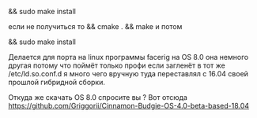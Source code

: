 

&& sudo make install

если не получиться то && cmake . && make и потом 

&& sudo make install

Делается для порта на linux программы facerig на OS 8.0 она немного другая потому что поймёт только профи если загленёт в тот же /etc/ld.so.conf.d я много чего вручную туда переставлял с 16.04 своей прошлой гибридной сборки.

Откуда же скачать OS 8.0 спросите вы ? Вот отсюда https://github.com/Griggorii/Cinnamon-Budgie-OS-4.0-beta-based-18.04
